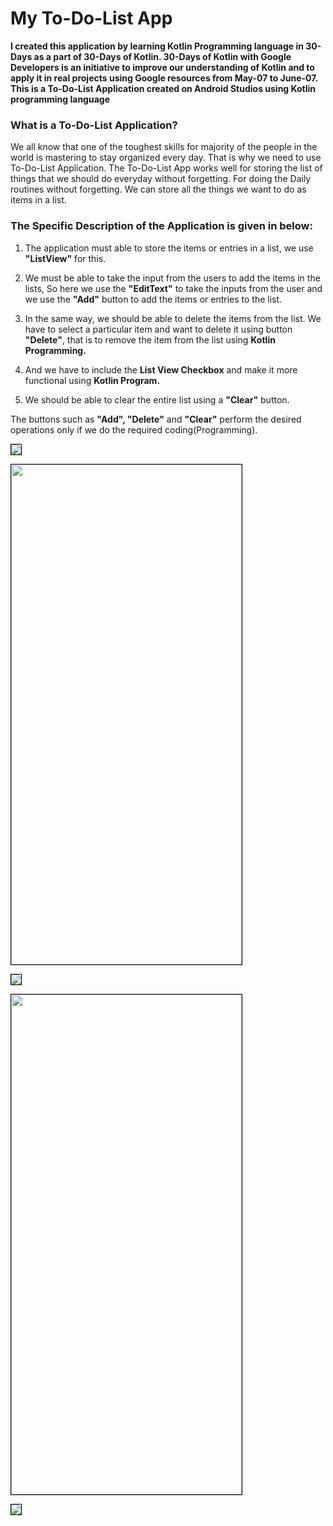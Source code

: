 # My To-Do-List App

**I created this application by learning Kotlin Programming language in 30-Days as a part of 30-Days of Kotlin. 30-Days of Kotlin with Google Developers is an initiative to improve our understanding of Kotlin and to apply it in real projects using Google resources from May-07 to June-07.
This is a To-Do-List Application created on Android Studios using Kotlin programming language**

### What is a To-Do-List Application?

We all know that one of the toughest skills for majority of the people in the world is mastering to stay organized every day. That is why we need to use To-Do-List Application. The To-Do-List App works well for storing the list of things that we should do everyday without forgetting. For doing the Daily routines without forgetting. We can store all the things we want to do as items in a list.

### The Specific Description of the Application is given in below:

1. The application must able to store the items or entries in a list, we use **"ListView"** for this.

1. We must be able to take the input from the users to add the items in the lists, So here we use the **"EditText"** to take the inputs from the user and we use the **"Add"** button to add the items or entries to the list.

1. In the same way, we should be able to delete the items from the list. We have to select a particular item and want to delete it using button **"Delete"**, that is to remove the item from the list using **Kotlin Programming.**
 
1. And we have to include the **List View Checkbox** and make it more functional using **Kotlin Program.**

1. We should be able to clear the entire list using a **"Clear"** button.

The buttons such as **"Add", "Delete"** and **"Clear"** perform the desired operations only if we do the required coding(Programming).

<kbd><img src = https://github.com/akhilaku/My-To-Do-List-App/blob/master/Screenshots-Of-App/Screenshot-1.jpg style="border: 1px solid black"/></kbd>

<kbd><img src = https://github.com/akhilaku/My-To-Do-List-App/blob/master/Screenshots-Of-App/Screenshot-2.jpg width=369 height=800 style="border: 1px solid black"></kbd>

<kbd><img src = https://github.com/akhilaku/My-To-Do-List-App/blob/master/Screenshots-Of-App/Screenshot-3.jpg style="border: 1px solid black"></kbd>

<kbd><img src = https://github.com/akhilaku/My-To-Do-List-App/blob/master/Screenshots-Of-App/Screenshot-4.jpg width=369 height=800 style="border: 1px solid black"></kbd>

<kbd><img src = https://github.com/akhilaku/My-To-Do-List-App/blob/master/Screenshots-Of-App/Screenshot-5.jpg style="border: 1px solid black"></kbd>
